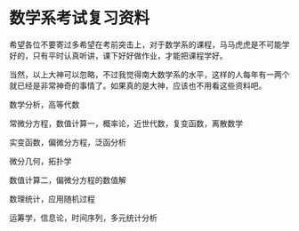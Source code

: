 # 数学系考试复习资料

希望各位不要寄过多希望在考前突击上，对于数学系的课程，马马虎虎是不可能学好的，只有平时认真听讲，课下好好做作业，才能把课程学好。

当然，以上大神可以忽略，不过我觉得南大数学系的水平，这样的人每年有一两个就已经是非常神奇的事情了。如果真的是大神，应该也不用看这些资料吧。

数学分析，高等代数  

常微分方程，数值计算一，概率论，近世代数，复变函数，离散数学  

实变函数，偏微分方程，泛函分析  

微分几何，拓扑学  

数值计算二，偏微分方程的数值解  

数理统计，应用随机过程  

运筹学，信息论，时间序列，多元统计分析
